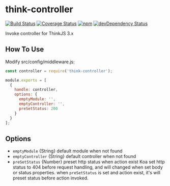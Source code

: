 # think-controller

[![Build Status](https://img.shields.io/travis/thinkjs/think-controller/master.svg?style=flat-square)](https://travis-ci.org/thinkjs/think-controller)
[![Coverage Status](https://img.shields.io/coveralls/thinkjs/think-controller/master.svg?style=flat-square)](https://coveralls.io/github/thinkjs/think-controller?branch=master)
[![npm](https://img.shields.io/npm/v/think-controller.svg?colorB=brightgreen&style=flat-square)](https://www.npmjs.com/package/think-controller)
[![devDependency Status](https://david-dm.org/thinkjs/think-controller.svg)](https://david-dm.org/thinkjs/think-controller)

Invoke controller for ThinkJS 3.x

## How To Use

Modify src/config/middleware.js:

```js
const controller = require('think-controller');

module.exports = [
  {
    handle: controller,
    options: {
      emptyModule: '',
      emptyController: '',
      preSetStatus: 200
    }
  }
];
```

## Options

* `emptyModule` {String} default module when not found
* `emptyController` {String} default controller when not found
* `preSetStatus` {Number} preset http status when action exist
    Koa set http status to 404 before request handling, and will changed when set body or status properties. when `preSetStatus` is set and action exist, it's will preset status before action invoked.
